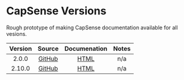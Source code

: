 

# CapSense Versions

Rough prototype of making CapSense documentation available for all vesions.




| Version | Source | Documenation | Notes |
| :-----: | :----: | :----------: | :---: |
| 2.0.0   | [GitHub](https://github.com/cypresssemiconductorco/capsense/tree/release-v2.0.0) | [HTML](https://forehead2k.github.io/capsense/v2.0/docs/capsense_api_reference_manual/html/index.html) | n/a |
| 2.10.0   | [GitHub](https://github.com/cypresssemiconductorco/capsense/tree/release-v2.10.0) | [HTML](https://forehead2k.github.io/capsense/v2.10/docs/capsense_api_reference_manual/html/index.html) | n/a |

